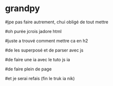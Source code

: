 # grandpy

#jpe pas faire autrement, chui obligé de tout mettre

#oh purée jcrois jadore html

#juste a trouvé comment mettre ca en h2

#de les superposé et de parser avec js

#de faire une ia avec le tuto js ia

#de faire plein de page

#et je serai refais (fin le truk ia nik)
